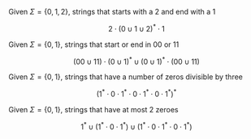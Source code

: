 
Given $\Sigma = \{ 0, 1,2 \}$, strings that starts with a 2 and end with a 1

$$
2 \cdot (0 \cup 1 \cup 2)^{*} \cdot 1
$$

Given $\Sigma = \{ 0,1 \}$, strings that start or end in 00 or 11

$$
(00 \cup 11) \cdot (0 \cup 1)^{*} \cup(0 \cup 1)^{*} \cdot (00 \cup 11)
$$

Given $\Sigma = \{ 0, 1 \}$, strings that have a number of zeros divisible by three

$$
(1^{*} \cdot 0 \cdot 1^{*} \cdot 0 \cdot 1^{*} \cdot 0 \cdot 1^{*})^{*}
$$

Given $\Sigma = \{ 0, 1 \}$, strings that have at most 2 zeroes

$$
1^{*} \cup (1^{*} \cdot 0 \cdot 1^{*}) \cup (1^{*} \cdot 0 \cdot 1^{*} \cdot 0 \cdot 1^{*})
$$

